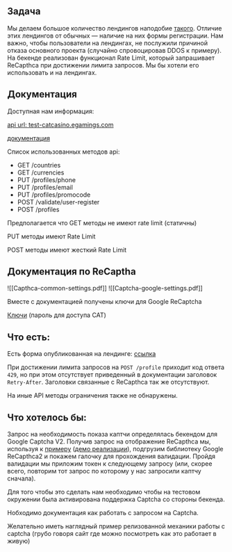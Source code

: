## Задача
Мы делаем большое количество лендингов наподобие [такого](https://cat-cas-lands.pages.dev/de). Отличие этих лендингов от обычных — наличие на них формы регистрации. Нам важно, чтобы пользователи на лендингах, не послужили причиной отказа основного проекта (случайно спровоцировав DDOS к примеру). На бекенде реализован функционал Rate Limit, который запрашивает ReCapthca при достижении лимита запросов. Мы бы хотели его использовать и на лендингах.

## Документация
Доступная нам информация:

[api url: test-catcasino.egamings.com](https://wlc:wlcdemo@test-catcasino.egamings.com/)

[документация](https://docs.egamings.com/wlc_core/)

Список использованных методов api:
- GET /countries
- GET /currencies
- PUT /profiles/phone
- PUT /profiles/email
- PUT /profiles/promocode
- POST /validate/user-register
- POST /profiles

Предполагается что GET методы не имеют rate limit (статичны)

PUT методы имеют Rate Limit

POST методы имеют жесткий Rate Limit

## Документация по ReCaptha
![[Capthca-common-settings.pdf]]
![[Captcha-google-settings.pdf]]

Вместе с документацией получены ключи для Google ReCaptcha

[Ключи](https://bit.nodeart.app/#/send/pXoEfqSCTsynqqi3atVF4Q/UvmumN99Rq0Y3Dy5XQRmjg) (пароль для доступа CAT)

## Что есть:
Есть форма опубликованная на лендинге: [ссылка](https://cat-cas-lands.pages.dev/en)

При достижении лимита запросов на `POST /profile` приходит код ответа `429`, но при этом отсутствует приведенный в документации заголовок `Retry-After`. Заголовки связанные с ReCapthca так же отсутствуют.

На иные API методы ограничения также не обнаружены.

## Что хотелось бы:

Запрос на необходимость показа каптчи определялась бекендом для Google Captcha V2. Получив запрос на отображение ReCapthca мы, используя к [примеру](https://github.com/basaran/svelte-recaptcha-v2) ([демо реализации](https://basaran.github.io/svelte-recaptcha-v2/demo)), подгрузим библиотеку Google ReCapthca2 и покажем галочку для прохождения валидации. Пройдя валидации мы приложим токен к следующему запросу (или, скорее всего, повторим тот запрос по которому у нас запросили каптчу сначала).

Для того чтобы это сделать нам необходимо чтобы на тестовом окружении была активирована поддержка Captcha со cтороны бекенда.

Нобходимо документация как работать с запросом на Captcha.

Желательно иметь наглядный пример релизованной механики работы с captcha (грубо говоря сайт где можно посмотреть как это работает в живую)